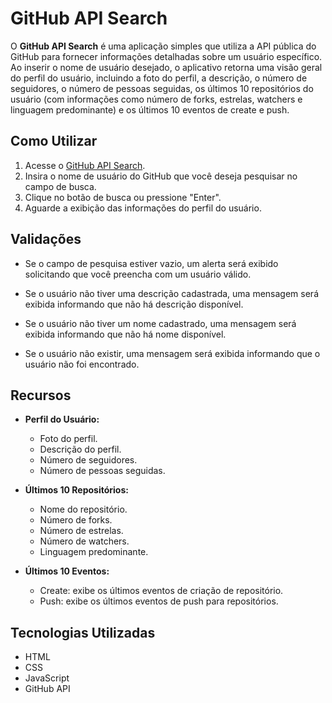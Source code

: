 # GitHub API Search

O **GitHub API Search** é uma aplicação simples que utiliza a API pública do GitHub para fornecer informações detalhadas sobre um usuário específico. Ao inserir o nome de usuário desejado, o aplicativo retorna uma visão geral do perfil do usuário, incluindo a foto do perfil, a descrição, o número de seguidores, o número de pessoas seguidas, os últimos 10 repositórios do usuário (com informações como número de forks, estrelas, watchers e linguagem predominante) e os últimos 10 eventos de create e push.

## Como Utilizar

1. Acesse o [GitHub API Search](https://ygor-ccarvalho.github.io/GitHub-API/).
2. Insira o nome de usuário do GitHub que você deseja pesquisar no campo de busca.
3. Clique no botão de busca ou pressione "Enter".
4. Aguarde a exibição das informações do perfil do usuário.


## Validações

- Se o campo de pesquisa estiver vazio, um alerta será exibido solicitando que você preencha com um usuário válido.

- Se o usuário não tiver uma descrição cadastrada, uma mensagem será exibida informando que não há descrição disponível.

- Se o usuário não tiver um nome cadastrado, uma mensagem será exibida informando que não há nome disponível.

- Se o usuário não existir, uma mensagem será exibida informando que o usuário não foi encontrado.

## Recursos

- **Perfil do Usuário:**
  - Foto do perfil.
  - Descrição do perfil.
  - Número de seguidores.
  - Número de pessoas seguidas.

- **Últimos 10 Repositórios:**
  - Nome do repositório.
  - Número de forks.
  - Número de estrelas.
  - Número de watchers.
  - Linguagem predominante.

- **Últimos 10 Eventos:**
  - Create: exibe os últimos eventos de criação de repositório.
  - Push: exibe os últimos eventos de push para repositórios.

## Tecnologias Utilizadas

- HTML
- CSS
- JavaScript
- GitHub API

